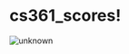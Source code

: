 # cs361_scores!
![unknown](https://user-images.githubusercontent.com/73903526/198918937-aeda6f1d-8564-4d1b-b083-283aebd69a7d.png)
